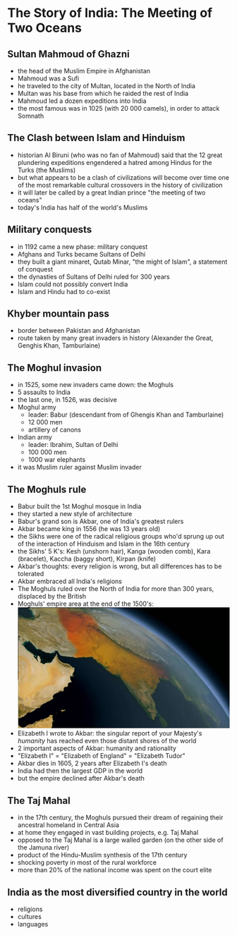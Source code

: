 # The Story of India: The Meeting of Two Oceans

## Sultan Mahmoud of Ghazni
* the head of the Muslim Empire in Afghanistan
* Mahmoud was a Sufi
* he traveled to the city of Multan, located in the North of India
* Multan was his base from which he raided the rest of India
* Mahmoud led a dozen expeditions into India
* the most famous was in 1025 (with 20 000 camels), in order to attack Somnath

## The Clash between Islam and Hinduism
* historian Al Biruni (who was no fan of Mahmoud) said that the 12 great plundering expeditions engendered a hatred among Hindus for the Turks (the Muslims)
* but what appears to be a clash of civilizations will become over time one of the most remarkable cultural crossovers in the history of civilization
* it will later be called by a great Indian prince "the meeting of two oceans"
* today's India has half of the world's Muslims

## Military conquests
* in 1192 came a new phase: military conquest
* Afghans and Turks became Sultans of Delhi
* they built a giant minaret, Qutab Minar, "the might of Islam", a statement of conquest
* the dynasties of Sultans of Delhi ruled for 300 years
* Islam could not possibly convert India
* Islam and Hindu had to co-exist

## Khyber mountain pass
* border between Pakistan and Afghanistan
* route taken by many great invaders in history (Alexander the Great, Genghis Khan, Tamburlaine)

## The Moghul invasion
* in 1525, some new invaders came down: the Moghuls
* 5 assaults to India
* the last one, in 1526, was decisive
* Moghul army
  * leader: Babur (descendant from of Ghengis Khan and Tamburlaine)
  * 12 000 men
  * artillery of canons
* Indian army
  * leader: Ibrahim, Sultan of Delhi
  * 100 000 men
  * 1000 war elephants
* it was Muslim ruler against Muslim invader

## The Moghuls rule
* Babur built the 1st Moghul mosque in India
* they started a new style of architecture
* Babur's grand son is Akbar, one of India's greatest rulers
* Akbar became king in 1556 (he was 13 years old)
* the Sikhs were one of the radical religious groups who'd sprung up out of the interaction of Hinduism and Islam in the 16th century
* the Sikhs' 5 K's: Kesh (unshorn hair), Kanga (wooden comb), Kara (bracelet), Kaccha (baggy short), Kirpan (knife)
* Akbar's thoughts: every religion is wrong, but all differences has to be tolerated
* Akbar embraced all India's religions
* The Moghuls ruled over the North of India for more than 300 years, displaced by the British
* Moghuls' empire area at the end of the 1500's: ![map](Moghuls.jpg)
* Elizabeth I wrote to Akbar: the singular report of your Majesty's *humanity* has reached even those distant shores of the world
* 2 important aspects of Akbar: humanity and rationality
* "Elizabeth I" = "Elizabeth of England" = "Elizabeth Tudor"
* Akbar dies in 1605, 2 years after Elizabeth I's death
* India had then the largest GDP in the world
* but the empire declined after Akbar's death

## The Taj Mahal
* in the 17th century, the Moghuls pursued their dream of regaining their ancestral homeland in Central Asia
* at home they engaged in vast building projects, e.g. Taj Mahal
* opposed to the Taj Mahal is a large walled garden (on the other side of the Jamuna river)
* product of the Hindu-Muslim synthesis of the 17th century
* shocking poverty in most of the rural workforce
* more than 20% of the national income was spent on the court elite

## India as the most diversified country in the world
* religions
* cultures
* languages
